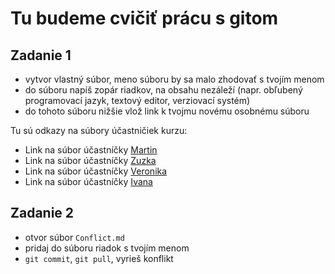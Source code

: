 # Tu budeme cvičiť prácu s gitom

## Zadanie 1
- vytvor vlastný súbor, meno súboru by sa malo zhodovať s tvojím menom
- do súboru napíš zopár riadkov, na obsahu nezáleží (napr. obľubený programovací jazyk, textový editor, verziovací systém)
- do tohoto súboru nižšie vlož link k tvojmu novému osobnému súboru

Tu sú odkazy na súbory účastničiek kurzu:
- Link na súbor účastníčky [Martin](scripts/noname.md)
- Link na súbor účastníčky [Zuzka](scripts/noname.md)
- Link na súbor účastníčky [Veronika](scripts/noname.md)
- Link na súbor účastníčky [Ivana](scripts/noname.md)

## Zadanie 2
- otvor súbor `Conflict.md`
- pridaj do súboru riadok s tvojím menom
- `git commit`, `git pull`, vyrieš konflikt

